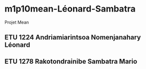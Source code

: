 # m1p10mean-Léonard-Sambatra
Projet Mean
## ETU 1224 Andriamiarintsoa Nomenjanahary Léonard 
## ETU 1278 Rakotondrainibe Sambatra Mario
